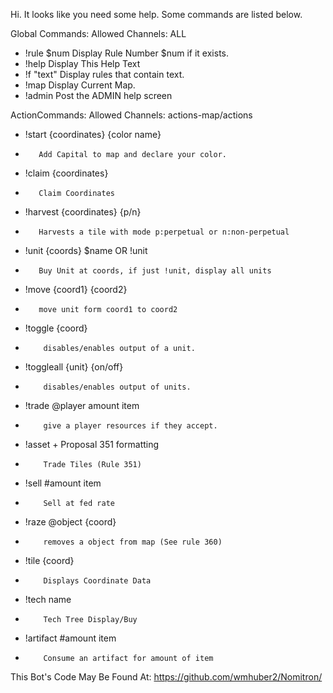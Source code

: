 Hi. It looks like you need some help. Some commands are listed below.

Global Commands: Allowed Channels: ALL   
-   !rule $num  Display Rule Number $num if it exists.
-   !help       Display This Help Text
-   !f "text"   Display rules that contain text.
-   !map        Display Current Map.
-   !admin      Post the ADMIN help screen

ActionCommands:        Allowed Channels: actions-map/actions
-    !start {coordinates} {color name} 
+        Add Capital to map and declare your color.
-    !claim {coordinates}
+        Claim Coordinates
-    !harvest {coordinates} {p/n}
+        Harvests a tile with mode p:perpetual or n:non-perpetual
-    !unit {coords} $name OR !unit
+        Buy Unit at coords, if just !unit, display all units
-    !move {coord1} {coord2}
+        move unit form coord1 to coord2
-    !toggle {coord}
+         disables/enables output of a unit.
-    !toggleall {unit} {on/off}
+         disables/enables output of units.
-    !trade @player amount item
+         give a player resources if they accept.
-    !asset + Proposal 351 formatting
+         Trade Tiles (Rule 351)
-    !sell #amount item
+         Sell at fed rate
-    !raze @object {coord}
+         removes a object from map (See rule 360)
-    !tile {coord}
+         Displays Coordinate Data
-    !tech name
+         Tech Tree Display/Buy
-    !artifact #amount item
+         Consume an artifact for amount of item

This Bot's Code May Be Found At: https://github.com/wmhuber2/Nomitron/